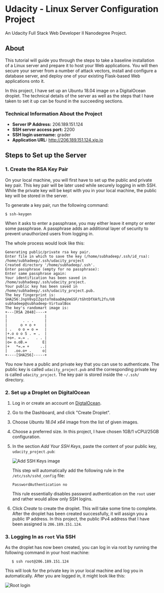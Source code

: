 # Udacity - Linux Server Configuration Project

An Udacity Full Stack Web Developer II Nanodegree Project.

## About

This tutorial will guide you through the steps to take a baseline installation of a Linux server and prepare it to host your Web applications. You will then secure your server from a number of attack vectors, install and configure a database server, and deploy one of your existing Flask-based Web applications onto it.

In this project, I have set up an Ubuntu 18.04 image on a DigitalOcean droplet. The technical details of the server as well as the steps that I have taken to set it up can be found in the succeeding sections.

### Technical Information About the Project

- **Server IP Address:** 206.189.151.124
- **SSH server access port:** 2200
- **SSH login username:** grader
- **Application URL:** http://206.189.151.124.xip.io

## Steps to Set up the Server

### 1. Create the RSA Key Pair

On your local machine, you will first have to set up the public and private key pair. This key pair will be later used while securely logging in with SSH. While the private key will be kept with you in your local machine, the public key will be stored in the server.

To generate a key pair, run the following command:

   ```console
   $ ssh-keygen
   ```

When it asks to enter a passphrase, you may either leave it empty or enter some passphrase. A passphrase adds an additional layer of security to prevent unauthorized users from logging in.

The whole process would look like this:

```
Generating public/private rsa key pair.
Enter file in which to save the key (/home/subhadeep/.ssh/id_rsa): /home/subhadeep/.ssh/udacity_project
Created directory '/home/subhadeep/.ssh'.
Enter passphrase (empty for no passphrase): 
Enter same passphrase again: 
Your identification has been saved in /home/subhadeep/.ssh/udacity_project.
Your public key has been saved in /home/subhadeep/.ssh/udacity_project.pub.
The key fingerprint is:
SHA256:JnpV8vpIZqstoTm8aaDAqVmGSF/tGhtDfXAfL2fs/U8 subhadeep@subhadeep-VirtualBox
The key's randomart image is:
+---[RSA 2048]----+
|                 |
|       . . .     |
|      o + o +    |
| .   o o = o =   |
|+.o o o S . = .  |
|+o+. =.= .   . . |
|o= o.oB.=       E|
|+   *=.= +     ..|
|   .oo.o+ .     o|
+----[SHA256]-----+
```

You now have a public and private key that you can use to authenticate. The public key is called `udacity_project.pub` and the corresponding private key is called `udacity_project`. The key pair is stored inside the `~/.ssh/` directory. 

### 2. Set up a Droplet on DigitalOcean

1. Log in or create an account on [DigtalOcean](https://cloud.digitalocean.com/login).

2. Go to the Dashboard, and click "Create Droplet".  

3. Choose *Ubuntu 18.04 x64* image from the list of given images.

4. Choose a preferred size. In this project, I have chosen 1GB/1 vCPU/25GB configuration.

5. In the section *Add Your SSH Keys*, paste the content of your public key, `udacity_project.pub`:
   
   ![Add SSH Keys image](https://res.cloudinary.com/sdey96/image/upload/v1527149812/ssh_jhd3zp.png)
  
   This step will automatically add the following rule in the `/etc/ssh/sshd_config` file:
   
   ```
   PasswordAuthentication no
   ```
   
   This rule essentially disables password authentication on the `root` user and rather would allow only SSH logins.
   
 6. Click *Create* to create the droplet. This will take some time to complete. After the droplet has been created successfully, it will assign you a public IP address. In this project, the public IPv4 address that I have been assigned is `206.189.151.124`.
   
 ### 3. Logging In as `root` Via SSH
 
 As the droplet has now been created, you can log in via root by running the following command in your host machine:
 
 ```console
    $ ssh root@206.189.151.124
 ```
 
 This will look for the private key in your local machine and log you in automatically. After you are logged in, it might look like this:
 
 ![Root login](https://res.cloudinary.com/sdey96/image/upload/v1527151721/terminal_msihzb.png)
 
 
